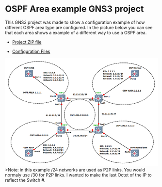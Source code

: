 # OSPF Area example GNS3 project

This GNS3 project was made to show a configuration example of how different OSPF area type are configured.  In the picture below you can see that each area shows a example of a different way to use a OSPF area.

* [Project ZIP file](https://github.com/extremenetworks/Virtual_EXOS/raw/GNS3_VM_templates/gns3_projects/OSPF_areas/OSPFV2.zip)

* [Configuration Files](configurations)

<img src="screenshot.png">
>Note: in this example /24 networks are used as P2P links.  You would normaly use /30 for P2P links.  I wanted to make the last Octet of the IP to reflect the Switch #.
